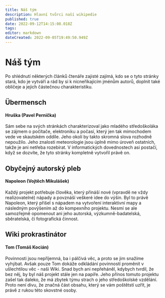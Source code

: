 ```yaml
---
title: Náš tým
description: Hlavní tvůrci naší wikipedie
published: true
date: 2022-09-12T14:15:08.018Z
tags: 
editor: markdown
dateCreated: 2022-09-05T19:49:50.949Z
---
```


# Náš tým
Po shlédnutí některých článků čtenáře zajisté zajímá, kdo se o tyto stránky stará, kdo je vytváří a rád by si k nicneříkajícím jménům autorů, doplnit také obličeje a jejich částečnou charakteristiku.

## Übermensch

#### Hruška (Pavel Pernička)

Sám sebe na svých stránkách charakterizoval jako mladého středoškoláka se zájmem o počítače, elektroniku a počasí, který jen tak mimochodem vede ve skautském oddíle. Jeho okolí by takto skromná slova rozhodně nepoužilo. Jeho znalosti meteorologie jsou úplně mimo úroveň ostatních, takže je ani netřeba rozebírat. V informatických dovednostech asi postačí, když se dozvíte, že tyto stránky kompletně vytvořil právě on.

## Obyčejný autorský pleb

#### Napoleon (Vojtěch Mikulášek)
Každý projekt potřebuje člověka, který přináší nové (vpravdě ne vždy realizovatelné) nápady a povznáší veškeré idee do výšin. Byl to právě Napoleon, který přišel s nápadem na vytvoření interaktivní mapy a následným povýšením až do kompexního projektu. Nesmí se ale samozřejmě opomenout ani jeho autorská, výzkumně-badatelská, sběratelská, či fotografická činnost.

## Wiki prokrastinátor

#### Tom (Tomáš Kocián)

Povinnosti jsou nepříjemná, ba i pálčivá věc, a proto se jim snažíme vyhýbat. Avšak pouze Tom dokáže odkládání povinností proměnit v ušlechtilou věc - naši Wiki. Snad bych ani nepřeháněl, kdybych tvrdil, že bez něj, by byl náš projekt stále jen na papíře. Jeho přínos tomuto projektu zašel tak daleko, že má zbytek týmu strach o jeho středoškolské vzdělání. Proto není divu, že značná část obsahu, který se vám poštětstí uzřít, je právě z rukou této skovstné osoby.